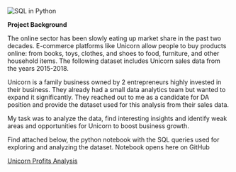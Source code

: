 ![SQL in Python](https://github.com/nsikan-udoma/Unicorn-Data-Analysis-using-SQL-in-python/blob/main/Unicorn%20Analysis%20Using%20SQL%20in%20Python.png)

**Project Background**

The online sector has been slowly eating up market share in the past two decades. E-commerce platforms like Unicorn allow people to buy products online: from books, toys, clothes, and shoes to food, furniture, and other household items. The following dataset includes Unicorn sales data from the years 2015-2018.

Unicorn is a family business owned by 2 entrepreneurs highly invested in their business. They already had a small data analytics team but wanted to expand it significantly. They reached out to me as a candidate for DA position and provide the dataset used for this analysis from their sales data.

My task was to analyze the data, find interesting insights and identify weak areas and opportunities for Unicorn to boost business growth.

Find attached below, the python notebook with the SQL queries used for exploring and analyzing the dataset. Notebook opens here on GitHub

[Unicorn Profits Analysis](https://github.com/nsikan-udoma/Unicorn-Data-Analysis-using-SQL-in-python/blob/main/SQL%20IN%20Python%20-%20Unicorn%20Data%20Analysis.ipynb)


